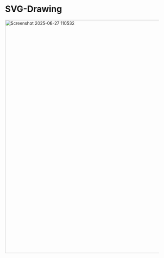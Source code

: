 # SVG-Drawing
<img width="1081" height="762" alt="Screenshot 2025-08-27 110532" src="https://github.com/user-attachments/assets/aadcc40c-8d2f-4a24-a5a3-54ce2ee9c6be" />
